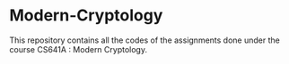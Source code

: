 # Modern-Cryptology
This repository contains all the codes of the assignments done under the course CS641A : Modern Cryptology.
